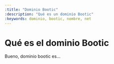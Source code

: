 ```yaml
---
:title: "Dominio Bootic"
:description: "Qué es un dominio Bootic"
:keywords: dominio, bootic, nombre, net 
---
```


# Qué es el dominio Bootic

Bueno, dominio bootic es...

